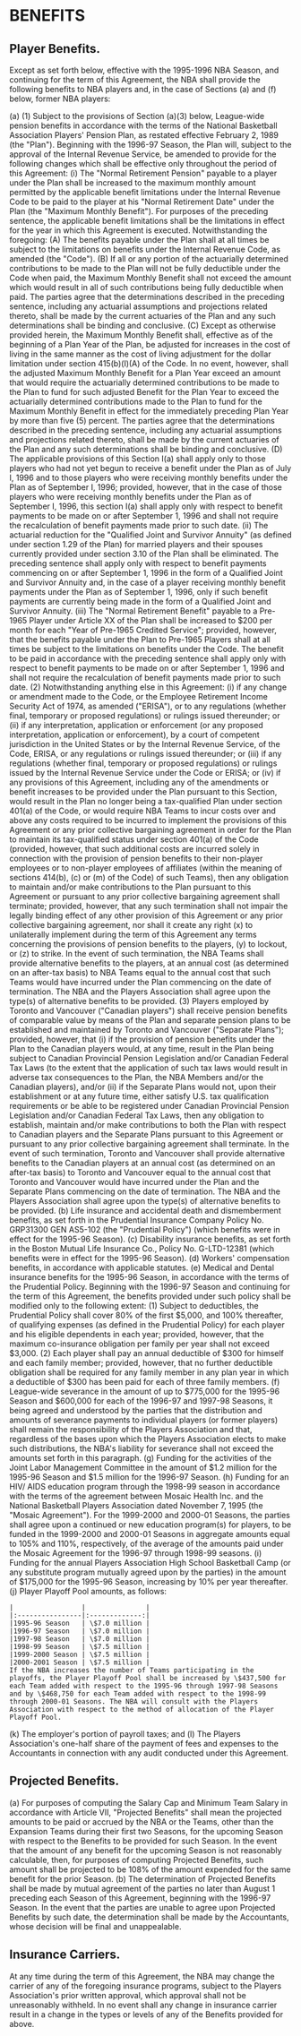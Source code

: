# BENEFITS

## Player Benefits.

Except as set forth below, effective with the 1995-1996 NBA Season, and continuing for the term of this Agreement, the NBA shall provide the following benefits to NBA players and, in the case of Sections (a) and (f) below, former NBA players:

(a) (1) Subject to the provisions of Section (a)(3) below, League-wide pension benefits in accordance with the terms of the National Basketball Association Players' Pension Plan, as restated effective February 2, 1989 (the "Plan"). Beginning with the 1996-97 Season, the Plan will, subject to the approval of the Internal Revenue Service, be amended to provide for the following changes which shall be effective only throughout the period of this Agreement:
        (i) The "Normal Retirement Pension" payable to a player under the Plan shall be increased to the maximum monthly amount permitted by the applicable benefit limitations under the Internal Revenue Code to be paid to the player at his "Normal Retirement Date" under the Plan (the "Maximum Monthly Benefit"). For purposes of the preceding sentence, the applicable benefit limitations shall be the limitations in effect for the year in which this Agreement is executed. Notwithstanding the foregoing:
            (A) The benefits payable under the Plan shall at all times be subject to the limitations on benefits under the Internal Revenue Code, as amended (the "Code").
            (B) If all or any portion of the actuarially determined contributions to be made to the Plan will not be fully deductible under the Code when paid, the Maximum Monthly Benefit shall not exceed the amount which would result in all of such contributions being fully deductible when paid. The parties agree that the determinations described in the preceding sentence, including any actuarial assumptions and projections related thereto, shall be made by the current actuaries of the Plan and any such determinations shall be binding and conclusive.
            (C) Except as otherwise provided herein, the Maximum Monthly Benefit shall, effective as of the beginning of a Plan Year of the Plan, be adjusted for increases in the cost of living in the same manner as the cost of living adjustment for the dollar limitation under section 415(b)(I)(A) of the Code. In no event, however, shall the adjusted Maximum Monthly Benefit for a Plan Year exceed an amount that would require the actuarially determined contributions to be made to the Plan to fund for such adjusted Benefit for the Plan Year to exceed the actuarially determined contributions made to the Plan to fund for the Maximum Monthly Benefit in effect for the immediately preceding Plan Year by more than five (5) percent. The parties agree that the determinations described in the preceding sentence, including any actuarial assumptions and projections related thereto, shall be made by the current actuaries of the Plan and any such determinations shall be binding and conclusive.
            (D) The applicable provisions of this Section I(a) shall apply only to those players who had not yet begun to receive a benefit under the Plan as of July I, 1996 and to those players who were receiving monthly benefits under the Plan as of September I, 1996; provided, however, that in the case of those players who were receiving monthly benefits under the Plan as of September I, 1996, this section I(a) shall apply only with respect to benefit payments to be made on or after September 1, 1996 and shall not require the recalculation of benefit payments made prior to such date.
        (ii) The actuarial reduction for the "Qualified Joint and Survivor Annuity" (as defined under section 1.29 of the Plan) for married players and their spouses currently provided under section 3.10 of the Plan shall be eliminated. The preceding sentence shall apply only with respect to benefit payments commencing on or after September 1, 1996 in the form of a Qualified Joint and Survivor Annuity and, in the case of a player receiving monthly benefit payments under the Plan as of September 1, 1996, only if such benefit payments are currently being made in the form of a Qualified Joint and Survivor Annuity.
        (iii) The "Normal Retirement Benefit" payable to a Pre-1965 Player under Article XX of the Plan shall be increased to \$200 per month for each "Year of Pre-1965 Credited Service"; provided, however, that the benefits payable under the Plan to Pre-1965 Players shall at all times be subject to the limitations on benefits under the Code. The benefit to be paid in accordance with the preceding sentence shall apply only with respect to benefit payments to be made on or after September 1, 1996 and shall not require the recalculation of benefit payments made prior to such date.
    (2) Notwithstanding anything else in this Agreement: (i) if any change or amendment made to the Code, or the Employee Retirement Income Security Act of 1974, as amended ("ERISA"), or to any regulations (whether final, temporary or proposed regulations) or rulings issued thereunder; or (ii) if any interpretation, application or enforcement (or any proposed interpretation, application or enforcement), by a court of competent jurisdiction in the United States or by the Internal Revenue Service, of the Code, ERISA, or any regulations or rulings issued thereunder; or (iii) if any regulations (whether final, temporary or proposed regulations) or rulings issued by the Internal Revenue Service under the Code or ERISA; or (iv) if any provisions of this Agreement, including any of the amendments or benefit increases to be provided under the Plan pursuant to this Section, would result in the Plan no longer being a tax-qualified Plan under section 401(a) of the Code, or would require NBA Teams to incur costs over and above any costs required to be incurred to implement the provisions of this Agreement or any prior collective bargaining agreement in order for the Plan to maintain its tax-qualified status under section 401(a) of the Code (provided, however, that such additional costs are incurred solely in connection with the provision of pension benefits to their non-player employees or to non-player employees of affiliates (within the meaning of sections 414(b), (c) or (m) of the Code) of such Teams), then any obligation to maintain and/or make contributions to the Plan pursuant to this Agreement or pursuant to any prior collective bargaining agreement shall terminate; provided, however, that any such termination shall not impair the legally binding effect of any other provision of this Agreement or any prior collective bargaining agreement, nor shall it create any right (x) to unilaterally implement during the term of this Agreement any terms concerning the provisions of pension benefits to the players, (y) to lockout, or (z) to strike. In the event of such termination, the NBA Teams shall provide alternative benefits to the players, at an annual cost (as determined on an after-tax basis) to NBA Teams equal to the annual cost that such Teams would have incurred under the Plan commencing on the date of termination. The NBA and the Players Association shall agree upon the type(s) of alternative benefits to be provided.
    (3) Players employed by Toronto and Vancouver ("Canadian players") shall receive pension benefits of comparable value by means of the Plan and separate pension plans to be established and maintained by Toronto and Vancouver ("Separate Plans"); provided, however, that (i) if the provision of pension benefits under the Plan to the Canadian players would, at any time, result in the Plan being subject to Canadian Provincial Pension Legislation and/or Canadian Federal Tax Laws (to the extent that the application of such tax laws would result in adverse tax consequences to the Plan, the NBA Members and/or the Canadian players), and/or (ii) if the Separate Plans would not, upon their establishment or at any future time, either satisfy U.S. tax qualification requirements or be able to be registered under Canadian Provincial Pension Legislation and/or Canadian Federal Tax Laws, then any obligation to establish, maintain and/or make contributions to both the Plan with respect to Canadian players and the Separate Plans pursuant to this Agreement or pursuant to any prior collective bargaining agreement shall terminate. In the event of such termination, Toronto and Vancouver shall provide alternative benefits to the Canadian players at an annual cost (as determined on an after-tax basis) to Toronto and Vancouver equal to the annual cost that Toronto and Vancouver would have incurred under the Plan and the Separate Plans commencing on the date of termination. The NBA and the Players Association shall agree upon the type(s) of alternative benefits to be provided.
(b) Life insurance and accidental death and dismemberment benefits, as set forth in the Prudential Insurance Company Policy No. GRP31300 GEN AS5-102 (the "Prudential Policy") (which benefits were in effect for the 1995-96 Season).
(c) Disability insurance benefits, as set forth in the Boston Mutual Life Insurance Co., Policy No. G-LTD-12381 (which benefits were in effect for the 1995-96 Season).
(d) Workers' compensation benefits, in accordance with applicable statutes.
(e) Medical and Dental insurance benefits for the 1995-96 Season, in accordance with the terms of the Prudential Policy. Beginning with the 1996-97 Season and continuing for the term of this Agreement, the benefits provided under such policy shall be modified only to the following extent:
    (1) Subject to deductibles, the Prudential Policy shall cover 80\% of the first \$5,000, and 100\% thereafter, of qualifying expenses (as defined in the Prudential Policy) for each player and his eligible dependents in each year; provided, however, that the maximum co-insurance obligation per family per year shall not exceed \$3,000.
    (2) Each player shall pay an annual deductible of \$300 for himself and each family member; provided, however, that no further deductible obligation shall be required for any family member in any plan year in which a deductible of \$300 has been paid for each of three family members.
(f) League-wide severance in the amount of up to \$775,000 for the 1995-96 Season and \$600,000 for each of the 1996-97 and 1997-98 Seasons, it being agreed and understood by the parties that the distribution and amounts of severance payments to individual players (or former players) shall remain the responsibility of the Players Association and that, regardless of the bases upon which the Players Association elects to make such distributions, the NBA's liability for severance shall not exceed the amounts set forth in this paragraph.
(g) Funding for the activities of the Joint Labor Management Committee in the amount of \$1.2 million for the 1995-96 Season and \$1.5 million for the 1996-97 Season.
(h) Funding for an HIV/ AIDS education program through the 1998-99 season in accordance with the terms of the agreement between Mosaic Health Inc. and the National Basketball Players Association dated November 7, 1995 (the "Mosaic Agreement"). For the 1999-2000 and 2000-01 Seasons, the parties shall agree upon a continued or new education program(s) for players, to be funded in the 1999-2000 and 2000-01 Seasons in aggregate amounts equal to 105\% and 110\%, respectively, of the average of the amounts paid under the Mosaic Agreement for the 1996-97 through 1998-99 seasons.
(i) Funding for the annual Players Association High School Basketball Camp (or any substitute program mutually agreed upon by the parties) in the amount of \$175,000 for the 1995-96 Season, increasing by 10\% per year thereafter.
(j) Player Playoff Pool amounts, as follows:
    
    |                 |               |
    |:----------------|:-------------:|
    |1995-96 Season   | \$7.0 million |
    |1996-97 Season   | \$7.0 million |
    |1997-98 Season   | \$7.0 million |
    |1998-99 Season   | \$7.5 million |
    |1999-2000 Season | \$7.5 million |
    |2000-2001 Season | \$7.5 million |
    If the NBA increases the number of Teams participating in the playoffs, the Player Playoff Pool shall be increased by \$437,500 for each Team added with respect to the 1995-96 through 1997-98 Seasons and by \$468,750 for each Team added with respect to the 1998-99 through 2000-01 Seasons. The NBA will consult with the Players Association with respect to the method of allocation of the Player Playoff Pool.

(k) The employer's portion of payroll taxes; and
(l) The Players Association's one-half share of the payment of fees and expenses to the Accountants in connection with any audit conducted under this Agreement.

## Projected Benefits.

(a) For purposes of computing the Salary Cap and Minimum Team Salary in accordance with Article VII, "Projected Benefits" shall mean the projected amounts to be paid or accrued by the NBA or the Teams, other than the Expansion Teams during their first two Seasons, for the upcoming Season with respect to the Benefits to be provided for such Season. In the event that the amount of any benefit for the upcoming Season is not reasonably calculable, then, for purposes of computing Projected Benefits, such amount shall be projected to be 108\% of the amount expended for the same benefit for the prior Season.
(b) The determination of Projected Benefits shall be made by mutual agreement of the parties no later than August 1 preceding each Season of this Agreement, beginning with the 1996-97 Season. In the event that the parties are unable to agree upon Projected Benefits by such date, the determination shall be made by the Accountants, whose decision will be final and unappealable.

## Insurance Carriers.

At any time during the term of this Agreement, the NBA may change the carrier of any of the foregoing insurance programs, subject to the Players Association's prior written approval, which approval shall not be unreasonably withheld. In no event shall any change in insurance carrier result in a change in the types or levels of any of the Benefits provided for above.
